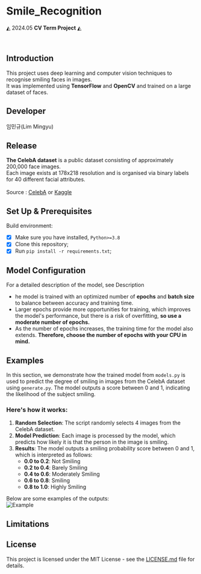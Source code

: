 # Smile_Recognition

 ◭ 2024.05  **CV Term Project**  ◭
 
<br>

## **Introduction**
This project uses deep learning and computer vision techniques to recognise smiling faces in images. <br>
It was implemented using **TensorFlow** and **OpenCV** and trained on a large dataset of faces.

## **Developer**
임민규(Lim Mingyu)

## **Release**
**The CelebA dataset** is a public dataset consisting of approximately 200,000 face images. <br>
Each image exists at 178x218 resolution and is organised via binary labels for 40 different facial attributes.<br>
<br>
Source : [CelebA](https://mmlab.ie.cuhk.edu.hk/projects/CelebA.html) or [Kaggle](https://www.kaggle.com/datasets/jessicali9530/celeba-dataset)

## **Set Up & Prerequisites**
Build environment:
- [x] Make sure you have installed, `Python>=3.8`
- [x] Clone this repository;
- [x] Run `pip install -r requirements.txt`;

## **Model Configuration**
For a detailed description of the model, see Description

* he model is trained with an optimized number of **epochs** and **batch size** to balance between accuracy and training time. <br>
* Larger epochs provide more opportunities for training, which improves the model's performance, but there is a risk of overfitting, **so use a moderate number of epochs.**
* As the number of epochs increases, the training time for the model also extends. **Therefore, choose the number of epochs with your CPU in mind.**
## **Examples**
In this section, we demonstrate how the trained model from `models.py` is used to predict the degree of smiling in images from the CelebA dataset using `generate.py`. The model outputs a score between 0 and 1, indicating the likelihood of the subject smiling.

### Here's how it works: ###
1. **Random Selection**: The script randomly selects 4 images from the CelebA dataset.
2. **Model Prediction**: Each image is processed by the model, which predicts how likely it is that the person in the image is smiling.
3. **Results**: The model outputs a smiling probability score between 0 and 1, which is interpreted as follows:
   - **0.0 to 0.2**: Not Smiling
   - **0.2 to 0.4**: Barely Smiling
   - **0.4 to 0.6**: Moderately Smiling
   - **0.6 to 0.8**: Smiling
   - **0.8 to 1.0**: Highly Smiling

Below are some examples of the outputs:<br>
![Example](https://github.com/limstinger/Smile_Recognition/assets/113160281/9609b61e-6a83-42e2-a3d7-01aafe3b9389)

## **Limitations**


## **License**
This project is licensed under the MIT License - see the [LICENSE.md](LICENSE_FILE_LINK) file for details.

